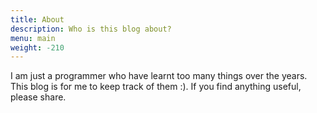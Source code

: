 ```yaml
---
title: About
description: Who is this blog about?
menu: main
weight: -210
---
```


I am just a programmer who have learnt too many things over 
the years. This blog is for me to keep track of them :). If you 
find anything useful, please share. 
